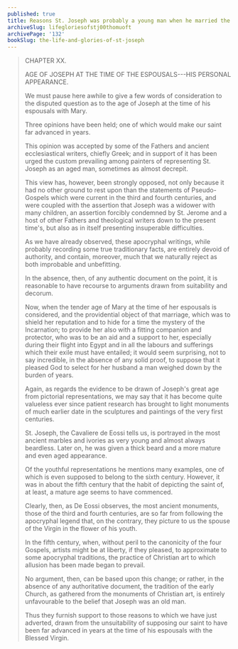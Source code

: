 ```yaml
---
published: true
title: Reasons St. Joseph was probably a young man when he married the Blessed Virgin Mary
archiveSlug: lifegloriesofstj00thomuoft
archivePage: '132'
bookSlug: the-life-and-glories-of-st-joseph
---
```


> CHAPTER XX.
>
> AGE OF JOSEPH AT THE TIME OF THE ESPOUSALS---HIS PERSONAL APPEARANCE.
>
> We must pause here awhile to give a few words of consideration to the disputed question as to the age of Joseph at the time of his espousals with Mary.
>
> Three opinions have been held; one of which would make our saint far advanced in years.
>
> This opinion was accepted by some of the Fathers and ancient ecclesiastical writers, chiefly Greek; and in support of it has been urged the custom prevailing among painters of representing St. Joseph as an aged man, sometimes as almost decrepit.
>
> This view has, however, been strongly opposed, not only because it had no other ground to rest upon than the statements of Pseudo-Gospels which were current in the third and fourth centuries, and were coupled with the assertion that Joseph was a widower with many children, an assertion forcibly condemned by St. Jerome and a host of other Fathers and theological writers down to the present time's, but also as in itself presenting insuperable difficulties.
>
> As we have already observed, these apocryphal writings, while probably recording some true traditionary facts, are entirely devoid of authority, and contain, moreover, much that we naturally reject as both improbable and unbefitting.
>
> In the absence, then, of any authentic document on the point, it is reasonable to have recourse to arguments drawn from suitability and decorum.
>
> Now, when the tender age of Mary at the time of her espousals is considered, and the providential object of that marriage, which was to shield her reputation and to hide for a time the mystery of the Incarnation; to provide her also with a fitting companion and protector, who was to be an aid and a support to her, especially during their flight into Egypt and in all the labours and sufferings which their exile must have entailed; it would seem surprising, not to say incredible, in the absence of any solid proof, to suppose that it pleased God to select for her husband a man weighed down by the burden of years.
>
> Again, as regards the evidence to be drawn of Joseph's great age from pictorial representations, we may say that it has become quite valueless ever since patient research has brought to light monuments of much earlier date in the sculptures and paintings of the very first centuries.
>
> St. Joseph, the Cavaliere de Eossi tells us, is portrayed in the most ancient marbles and ivories as very young and almost always beardless. Later on, he was given a thick beard and a more mature and even aged appearance.
>
> Of the youthful representations he mentions many examples, one of which is even supposed to belong to the sixth century. However, it was in about the fifth century that the habit of depicting the saint of, at least, a mature age seems to have commenced.
>
> Clearly, then, as De Eossi observes, the most ancient monuments, those of the third and fourth centuries, are so far from following the apocryphal legend that, on the contrary, they picture to us the spouse of the Virgin in the flower of his youth.
>
> In the fifth century, when, without peril to the canonicity of the four Gospels, artists might be at liberty, if they pleased, to approximate to some apocryphal traditions, the practice of Christian art to which allusion has been made began to prevail.
>
> No argument, then, can be based upon this change; or rather, in the absence of any authoritative document, the tradition of the early Church, as gathered from the monuments of Christian art, is entirely unfavourable to the belief that Joseph was an old man.
>
> Thus they furnish support to those reasons to which we have just adverted, drawn from the unsuitability of supposing our saint to have been far advanced in years at the time of his espousals with the Blessed Virgin.
